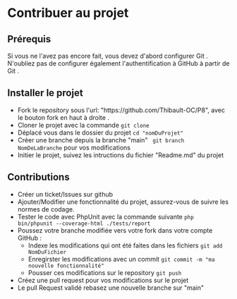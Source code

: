<h1>Contribuer au projet</h1>

<h2>Prérequis</h2>
<p>Si vous ne l'avez pas encore fait, vous devez d'abord configurer Git . N'oubliez pas de configurer également l'authentification à GitHub à partir de Git .</p>

<h2>Installer le projet</h2>

<ul>
<li>Fork le repository sous l'url: "https://github.com/Thibault-OC/P8", avec le bouton fork en haut à droite .</li>
<li>Cloner le projet avec la commande <code>git clone</code></li>
<li>Déplacé vous dans le dossier du projet <code>cd "nomDuProjet"</code></li>
<li>Créer une branche  depuis la branche "main" <code> git branch NomDeLaBranche</code> pour vos modifications</li>
<li>Initier le projet, suivez les intructions du fichier "Readme.md" du projet</li>
</ul>

<h2>Contributions</h2>
<ul>
<li>Créer un ticket/Issues sur github</li>
<li>Ajouter/Modifier une fonctionnalité du projet, assurez-vous de suivre les normes de codage.</li>
<li>Tester le code avec PhpUnit avec la commande suivante <code>php bin/phpunit --coverage-html ./tests/report</code></li>
<li>Poussez votre branche modifiée vers votre fork dans votre compte GitHub : 
    <ul>
        <li>Indexe les modifications qui ont été faites dans les fichiers <code>git add NomDuFichier</code></li>
        <li>Enregirster les modifications avec un commit <code>git commit -m "ma nouvelle fonctionnalité"</code></li>
        <li>Pousser ces modifications sur le repository <code>git push</code></li>
    </ul>
</li>
<li>Créez une pull request pour vos modifications sur le projet</li>
<li>Le pull Request validé rebasez une nouvelle branche sur "main"</li>
</ul>
